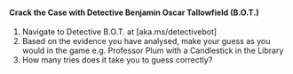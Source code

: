 #### Crack the Case with Detective Benjamin Oscar Tallowfield (B.O.T.)
1.	Navigate to Detective B.O.T. at [aka.ms/detectivebot]
2.	Based on the evidence you have analysed, make your guess as you would in the game e.g. Professor Plum with a Candlestick in the Library
3.	How many tries does it take you to guess correctly?

